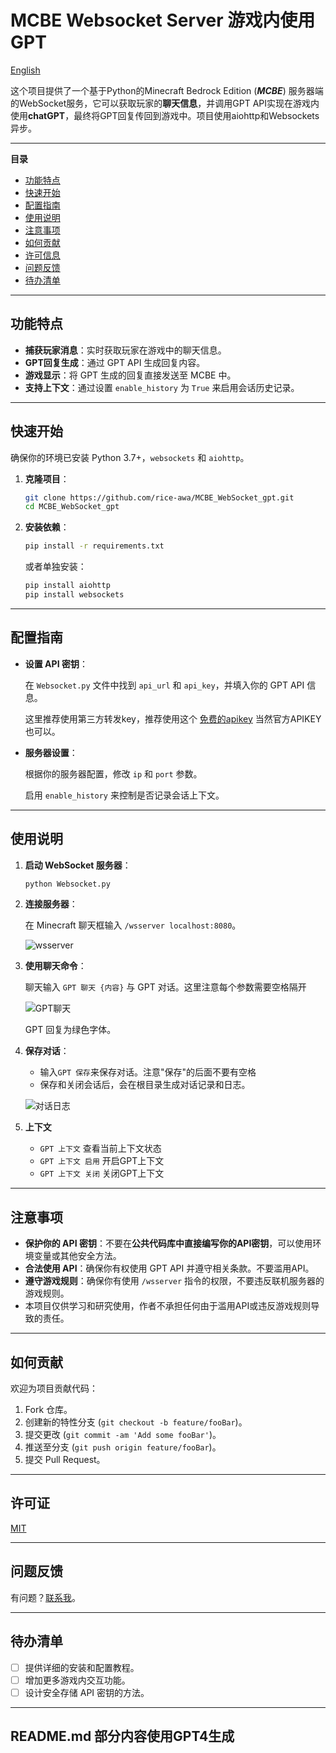 # MCBE Websocket Server 游戏内使用GPT
[English](./README.md)

这个项目提供了一个基于Python的Minecraft Bedrock Edition (***MCBE***) 服务器端的WebSocket服务，它可以获取玩家的**聊天信息**，并调用GPT API实现在游戏内使用**chatGPT**，最终将GPT回复传回到游戏中。项目使用aiohttp和Websockets异步。

---

**目录**

- [功能特点](#功能特点)
- [快速开始](#快速开始)
- [配置指南](#配置指南)
- [使用说明](#使用说明)
- [注意事项](#注意事项)
- [如何贡献](#如何贡献)
- [许可信息](#许可信息)
- [问题反馈](#问题反馈)
- [待办清单](#待办清单)

---

## 功能特点

- **捕获玩家消息**：实时获取玩家在游戏中的聊天信息。
- **GPT回复生成**：通过 GPT API 生成回复内容。
- **游戏显示**：将 GPT 生成的回复直接发送至 MCBE 中。
- **支持上下文**：通过设置 `enable_history` 为 `True` 来启用会话历史记录。

---

## 快速开始

确保你的环境已安装 Python 3.7+，`websockets` 和 `aiohttp`。

1. **克隆项目**：

    ```bash
    git clone https://github.com/rice-awa/MCBE_WebSocket_gpt.git
    cd MCBE_WebSocket_gpt
    ```

2. **安装依赖**：

    ```bash
    pip install -r requirements.txt
    ```

    或者单独安装：

    ```bash
    pip install aiohttp
    pip install websockets
    ```

---

## 配置指南

- **设置 API 密钥**：

  在 `Websocket.py` 文件中找到 `api_url` 和 `api_key`，并填入你的 GPT API 信息。

  这里推荐使用第三方转发key，推荐使用这个 [免费的apikey](https://gpt-houtar.koyeb.app) 当然官方APIKEY也可以。

- **服务器设置**：

  根据你的服务器配置，修改 `ip` 和 `port` 参数。
  
  启用 `enable_history` 来控制是否记录会话上下文。

---

## 使用说明

1. **启动 WebSocket 服务器**：

    ```bash
    python Websocket.py
    ```

2. **连接服务器**：

    在 Minecraft 聊天框输入 `/wsserver localhost:8080`。

    ![wsserver](https://s11.ax1x.com/2024/02/13/pF8y0dU.png)

3. **使用聊天命令**：

    聊天输入 `GPT 聊天 {内容}` 与 GPT 对话。这里注意每个参数需要空格隔开

    ![GPT聊天](https://s11.ax1x.com/2024/02/13/pF8yRL6.png)

    GPT 回复为绿色字体。

4. **保存对话**：
    - 输入`GPT 保存`来保存对话。注意"保存"的后面不要有空格
    - 保存和关闭会话后，会在根目录生成对话记录和日志。

    ![对话日志](https://s11.ax1x.com/2024/02/13/pF8yXef.png)

5. **上下文**
    - `GPT 上下文` 查看当前上下文状态
    - `GPT 上下文 启用` 开启GPT上下文
    - `GPT 上下文 关闭` 关闭GPT上下文

---

## 注意事项

- **保护你的 API 密钥**：不要在**公共代码库中直接编写你的API密钥**，可以使用环境变量或其他安全方法。
- **合法使用 API**：确保你有权使用 GPT API 并遵守相关条款。不要滥用API。
- **遵守游戏规则**：确保你有使用 `/wsserver` 指令的权限，不要违反联机服务器的游戏规则。
- 本项目仅供学习和研究使用，作者不承担任何由于滥用API或违反游戏规则导致的责任。

---

## 如何贡献

欢迎为项目贡献代码：

1. Fork 仓库。
2. 创建新的特性分支 (`git checkout -b feature/fooBar`)。
3. 提交更改 (`git commit -am 'Add some fooBar'`)。
4. 推送至分支 (`git push origin feature/fooBar`)。
5. 提交 Pull Request。

---

## 许可证

[MIT](https://github.com/rice-awa/MCBE_WebSocket_gpt/blob/main/LICENSE.txt)

---

## 问题反馈

有问题？[联系我](https://space.bilibili.com/521856101)。

---

## 待办清单

- [ ] 提供详细的安装和配置教程。
- [ ] 增加更多游戏内交互功能。
- [ ] 设计安全存储 API 密钥的方法。

---

## README.md 部分内容使用GPT4生成